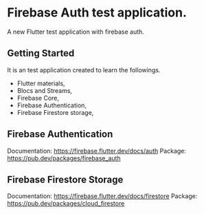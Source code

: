 # Firebase Auth test application.

A new Flutter test application with firebase auth.

## Getting Started

It is an test application created to learn the followings.
  * Flutter materials,
  * Blocs and Streams,
  * Firebase Core,
  * Firebase Authentication, 
  * Firebase Firestore storage, 

## Firebase Authentication

  Documentation: https://firebase.flutter.dev/docs/auth
  Package: https://pub.dev/packages/firebase_auth
  
## Firebase Firestore Storage

  Documentation: https://firebase.flutter.dev/docs/firestore
  Package: https://pub.dev/packages/cloud_firestore
